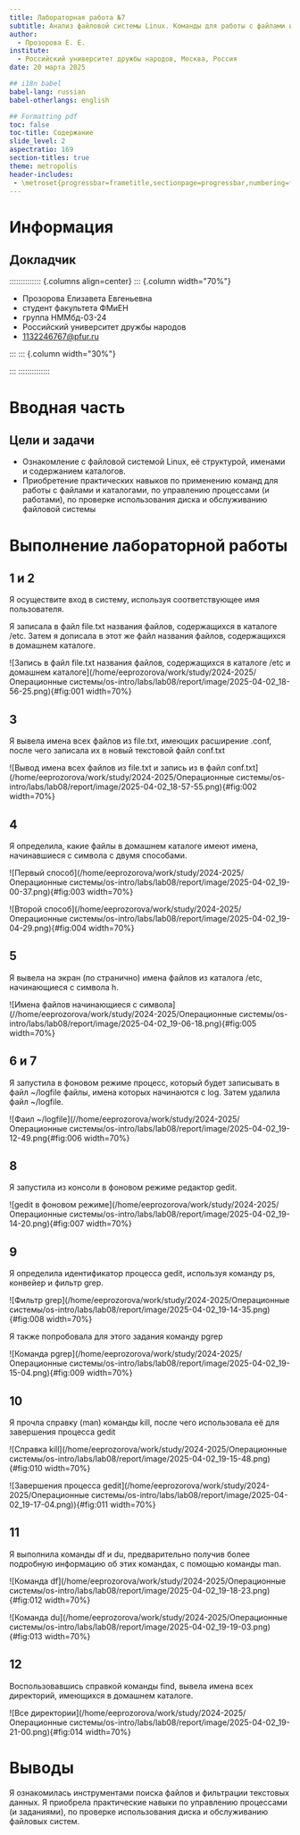 ```yaml
---
title: Лабораторная работа №7
subtitle: Анализ файловой системы Linux. Команды для работы с файлами и каталогами
author:
  - Прозорова Е. Е.
institute:
  - Российский университет дружбы народов, Москва, Россия
date: 20 марта 2025 

## i18n babel
babel-lang: russian
babel-otherlangs: english

## Formatting pdf
toc: false
toc-title: Содержание
slide_level: 2
aspectratio: 169
section-titles: true
theme: metropolis
header-includes:
 - \metroset{progressbar=frametitle,sectionpage=progressbar,numbering=fraction}
---
```


# Информация

## Докладчик

:::::::::::::: {.columns align=center}
::: {.column width="70%"}

  * Прозорова Елизавета Евгеньевна
  * студент факультета ФМиЕН
  * группа НММбд-03-24
  * Российский университет дружбы народов
  * [1132246767@pfur.ru](mailto:1132246767@pfur.ru)

:::
::: {.column width="30%"}

:::
::::::::::::::

# Вводная часть

## Цели и задачи

- Ознакомление с файловой системой Linux, её структурой, именами и содержанием каталогов. 
- Приобретение практических навыков по применению команд для работы с файлами и каталогами, по управлению процессами (и работами), по проверке использования диска и обслуживанию файловой системы

# Выполнение лабораторной работы

## 1 и 2 

Я осуществите вход в систему, используя соответствующее имя пользователя.

Я записала в файл file.txt названия файлов, содержащихся в каталоге /etc. Затем я дописала в этот же файл названия файлов, содержащихся в домашнем каталоге.

![Запись  в файл file.txt названия файлов, содержащихся в каталоге /etc и домашнем каталоге](/home/eeprozorova/work/study/2024-2025/Операционные системы/os-intro/labs/lab08/report/image/2025-04-02_18-56-25.png){#fig:001 width=70%}

## 3

Я вывела имена всех файлов из file.txt, имеющих расширение .conf, после чего записала их в новый текстовой файл conf.txt 

![Вывод имена всех файлов из file.txt и запись из в файл conf.txt](/home/eeprozorova/work/study/2024-2025/Операционные системы/os-intro/labs/lab08/report/image/2025-04-02_18-57-55.png){#fig:002 width=70%}

## 4

Я определила, какие файлы в домашнем каталоге имеют имена, начинавшиеся с символа c двумя способами.

![Первый способ](/home/eeprozorova/work/study/2024-2025/Операционные системы/os-intro/labs/lab08/report/image/2025-04-02_19-00-37.png){#fig:003 width=70%}

![Второй способ](/home/eeprozorova/work/study/2024-2025/Операционные системы/os-intro/labs/lab08/report/image/2025-04-02_19-04-29.png){#fig:004 width=70%}

## 5

Я вывела на экран (по странично) имена файлов из каталога /etc, начинающиеся с символа h.

![Имена файлов начинающиеся с символа](//home/eeprozorova/work/study/2024-2025/Операционные системы/os-intro/labs/lab08/report/image/2025-04-02_19-06-18.png){#fig:005 width=70%}

## 6 и 7 

Я запустила в фоновом режиме процесс, который будет записывать в файл ~/logfile файлы, имена которых начинаются с log. Затем удалила файл ~/logfile.

![Фаил ~/logfile](//home/eeprozorova/work/study/2024-2025/Операционные системы/os-intro/labs/lab08/report/image/2025-04-02_19-12-49.png{#fig:006 width=70%}

## 8

Я запустила из консоли в фоновом режиме редактор gedit.

![gedit в фоновом режиме](/home/eeprozorova/work/study/2024-2025/Операционные системы/os-intro/labs/lab08/report/image/2025-04-02_19-14-20.png){#fig:007 width=70%}

## 9

Я определила идентификатор процесса gedit, используя команду ps, конвейер и фильтр grep.

![Фильтр grep](/home/eeprozorova/work/study/2024-2025/Операционные системы/os-intro/labs/lab08/report/image/2025-04-02_19-14-35.png){#fig:008 width=70%}

Я также попробовала для этого задания команду pgrep

![Команда pgrep](/home/eeprozorova/work/study/2024-2025/Операционные системы/os-intro/labs/lab08/report/image/2025-04-02_19-15-04.png){#fig:009 width=70%}

## 10

Я прочла справку (man) команды kill, после чего использовала её для завершения процесса gedit

![Справка kill](/home/eeprozorova/work/study/2024-2025/Операционные системы/os-intro/labs/lab08/report/image/2025-04-02_19-15-48.png){#fig:010 width=70%}

![Завершения процесса gedit](/home/eeprozorova/work/study/2024-2025/Операционные системы/os-intro/labs/lab08/report/image/2025-04-02_19-17-04.png)){#fig:011 width=70%}

## 11

Я выполнила команды df и du, предварительно получив более подробную информацию об этих командах, с помощью команды man.

![Команда df](/home/eeprozorova/work/study/2024-2025/Операционные системы/os-intro/labs/lab08/report/image/2025-04-02_19-18-23.png){#fig:012 width=70%}

![Команда du](/home/eeprozorova/work/study/2024-2025/Операционные системы/os-intro/labs/lab08/report/image/2025-04-02_19-19-03.png){#fig:013 width=70%}

## 12

Воспользовавшись справкой команды find, вывела имена всех директорий, имеющихся в домашнем каталоге.

![Все директории](/home/eeprozorova/work/study/2024-2025/Операционные системы/os-intro/labs/lab08/report/image/2025-04-02_19-21-00.png){#fig:014 width=70%}

# Выводы

Я ознакомилась инструментами поиска файлов и фильтрации текстовых данных. Я приобрела практические навыки по управлению процессами (и заданиями), по проверке использования диска и обслуживанию файловых систем.






